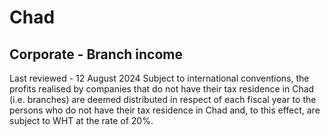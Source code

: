 # Chad
## Corporate - Branch income
Last reviewed - 12 August 2024
Subject to international conventions, the profits realised by companies that do not have their tax residence in Chad (i.e. branches) are deemed distributed in respect of each fiscal year to the persons who do not have their tax residence in Chad and, to this effect, are subject to WHT at the rate of 20%.

